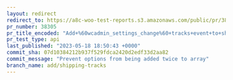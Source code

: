 ```yaml
---
layout: redirect
redirect_to: https://a8c-woo-test-reports.s3.amazonaws.com/public/pr/38305/api/index.html
pr_number: 38305
pr_title_encoded: "Add+%60wcadmin_settings_change%60+tracks+event+to+shipping+fields"
pr_test_type: api
last_published: "2023-05-18 18:50:43 +0000"
commit_sha: 07d10384212b937f529fdca2420d2edf33d2aa82
commit_message: "Prevent options from being added twice to array"
branch_name: add/shipping-tracks
---
```


